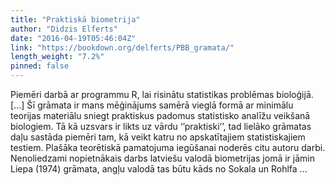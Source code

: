 ```yaml
---
title: "Praktiskā biometrija"
author: "Didzis Elferts"
date: "2016-04-19T05:46:04Z"
link: "https://bookdown.org/delferts/PBB_gramata/"
length_weight: "7.2%"
pinned: false
---
```


Piemēri darbā ar programmu R, lai risinātu statistikas problēmas bioloģijā. [...] Šī grāmata ir mans mēģinājums samērā vieglā formā ar minimālu teorijas materiālu sniegt praktiskus padomus statistisko analīžu veikšanā biologiem. Tā kā uzsvars ir likts uz vārdu ‘’praktiski’’, tad lielāko grāmatas daļu sastāda piemēri tam, kā veikt katru no apskatītajiem statistiskajiem testiem. Plašāka teorētiskā pamatojuma iegūšanai noderēs citu autoru darbi. Nenoliedzami nopietnākais darbs latviešu valodā biometrijas jomā ir jāmin Liepa (1974) grāmata, angļu valodā tas būtu kāds no Sokala un Rohlfa ...
